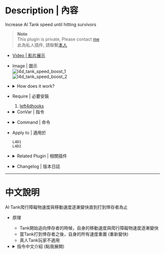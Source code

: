 # Description | 內容
Increase AI Tank speed until hitting survivors

> __Note__ <br/>
This plugin is private, Please contact [me](https://github.com/fbef0102/Game-Private_Plugin#私人插件列表-private-plugins-list)<br/>
此為私人插件, 請聯繫[本人](https://github.com/fbef0102/Game-Private_Plugin#私人插件列表-private-plugins-list)

* [Video | 影片展示](https://youtu.be/qQEAqHX2v4I)

* Image | 圖示
	<br/>![l4d_tank_speed_boost_1](image/l4d_tank_speed_boost_1.gif)
	<br/>![l4d_tank_speed_boost_2](image/l4d_tank_speed_boost_2.gif)

* <details><summary>How does it work?</summary>

	* Increase Tank movement speed
	* Increase Tank animation speed (ex. climb the wall)
	* Reset all speed when hit survivors (Re-increase speed)
	* Does not apply to Human Tank Player
</details>

* Require | 必要安裝
	1. [left4dhooks](https://forums.alliedmods.net/showthread.php?t=321696)

* <details><summary>ConVar | 指令</summary>

	* cfg/sourcemod/l4d_tank_speed_boost.cfg
		```php
		// Time interval to increase the tank movement & animation speed. (0=off)
		l4d_tank_speed_boost_interval "2.5"

		// Increase the tank movement speed each time. (0=Don't increase)
		l4d_tank_speed_boost_add "0.05"

		// Maximum tank movement speed.
		l4d_tank_speed_boost_max "2.50"

		// Increase the tank animation speed each time. (0=Don't increase)
		l4d_tank_animation_boost_add "0.05"

		// Maximum tank animation speed.
		l4d_tank_animation_boost_max "2.50"

		// Reset tank movement & animation speed when 1=Hurt survior by punch, 2=Hurt survior by rock, 3=Both.
		l4d_tank_animation_boost_reset "1"
		```
</details>

* <details><summary>Command | 命令</summary>
	
	None
</details>

* Apply to | 適用於
	```
	L4D1
	L4D2
	```

* <details><summary>Related Plugin | 相關插件</summary>

	1. [skip_tank_taunt](https://github.com/fbef0102/Game-Private_Plugin/tree/main/skip_tank_taunt): Skip Tank Victory + Speed up Obstacle animation playback version
		* Tank爬行障礙物速度變快 + 略過咆哮勝利動畫

	2. [l4d_tankAttackOnSpawn](https://github.com/fbef0102/L4D1_2-Plugins/tree/master/l4d_tankAttackOnSpawn): Forces AI tank to leave stasis and attack while spawn in coop.
		* 戰役模式之下Tank會主動前往攻擊倖存者而非待在原地等
</details>

* <details><summary>Changelog | 版本日誌</summary>

	* v1.7 (2024-2-15)
		* Update cvars

	* v1.6 (2024-2-12)
		* Fixed not working

	* v1.5
		* Initial Release
</details>

- - - -
# 中文說明
AI Tank爬行障礙物速度與移動速度逐漸變快直到打到倖存者為止 

* 原理
	* Tank開始追向倖存者的時候，自身的移動速度與爬行障礙物速度逐漸變快
	* 當Tank打到倖存者之後，自身的所有速度重置 (重新變快)
	* 真人Tank玩家不適用

* <details><summary>指令中文介紹 (點我展開)</summary>

	* cfg/sourcemod/l4d_tank_speed_boost.cfg
		```php
		// 每2.5秒增加AI Tank的移動與爬行障礙物速度 (0=關閉此插件)
		l4d_tank_speed_boost_interval "2.5"

		// 每次增加的移動速度 (0=不增加移動速度)
		l4d_tank_speed_boost_add "0.05"

		// 最大移動速度
		l4d_tank_speed_boost_max "2.50"

		// 每次增加的爬行障礙物速度 (0=不增加爬行障礙物速度)
		l4d_tank_animation_boost_add "0.05"

		// 最大爬行障礙物速度
		l4d_tank_animation_boost_max "2.50"
		
		// 當Tank傷害到倖存者之後，自身的所有速度重置，1=拳頭打中倖存者時, 2=石頭擊中倖存者時, 3=兩者皆是.
		l4d_tank_animation_boost_reset "1"
		```
</details>
